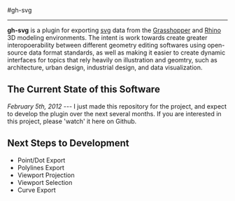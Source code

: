 #gh-svg

---

__gh-svg__ is a plugin for exporting [svg](http://www.w3.org/Graphics/SVG/) data from the [Grasshopper](http://grasshopper3d.com) and
[Rhino](http://www.rhino3d.com/) 3D modeling environments. The intent is work towards create greater
interopoerability between different geometry editing softwares using open-source data
format standards, as well as making it easier to create dynamic interfaces
for topics that rely heavily on illustration and geomtry, such as architecture,
urban design, industrial design, and data visualization.


## The Current State of this Software

_February 5th, 2012 ---_ I just made this repository for the project, and expect to
develop the plugin over the next several months. If you are interested in this
project, please 'watch' it here on Github.


## Next Steps to Development

* Point/Dot Export
* Polylines Export
* Viewport Projection
* Viewport Selection
* Curve Export
